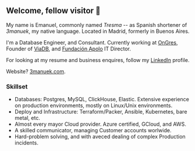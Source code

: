 ## Welcome, fellow visitor 🧙

My name is Emanuel, commonly named _Tresma_ -- as Spanish shortener of _3manuek_, my native language.
Located in Madrid, formerly in Buenos Aires.

I'm a Database Engineer, and Consultant. Currently working at [OnGres](https://ongres.com), Founder 
of [ViaDB](https://viadb.ar), and [Fundación Apolo](https://fundacionapolo.org) IT Director. 

For looking at my resume and business enquires, follow my [LinkedIn](https://www.linkedin.com/in/ecbcbcb/) profile.

Website? [3manuek.com](https://3manuek.com).

### Skillset

- Databases: Postgres, MySQL, ClickHouse, Elastic. Extensive experience on production environments, mostly on Linux/Unix environments.
- Deploy and Infrastructure: Terraform/Packer, Ansible, Kubernetes, bare metal, etc.
- Almost every mayor Cloud provider. Azure certified, GCloud, and AWS.
- A skilled communicator, managing Customer accounts worlwide.
- Hard-problem solving, and with aveced dealing of complex Production incidents. 



<!--
**3manuek/3manuek** is a ✨ _special_ ✨ repository because its `README.md` (this file) appears on your GitHub profile.

Here are some ideas to get you started:

- 🔭 I’m currently working on ...
- 🌱 I’m currently learning ...
- 👯 I’m looking to collaborate on ...
- 🤔 I’m looking for help with ...
- 💬 Ask me about ...
- 📫 How to reach me: ...
- 😄 Pronouns: ...
- ⚡ Fun fact: ...
-->
